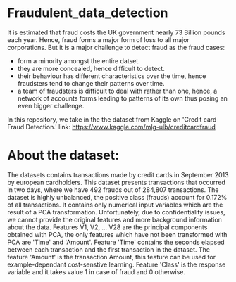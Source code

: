 # Fraudulent_data_detection

It is estimated that fraud costs the UK government nearly 73 Billion pounds each year. Hence, fraud forms a major form of loss to all major corporations. But it is a major challenge to detect fraud as the fraud cases:
  - form a minority amongst the entire datset.
  - they are more concealed, hence difficult to detect.
  - their behaviour has different characteristics over the time, hence fraudsters tend to change their patterns over time.
  - a team of fraudsters is difficult to deal with rather than one, hence, a network of accounts forms leading to patterns of its own thus posing an even bigger challenge.
  
  In this repository, we take in the the dataset from Kaggle on 'Credit card Fraud Detection.'
  link: https://www.kaggle.com/mlg-ulb/creditcardfraud
  
 # About the dataset:
 The datasets contains transactions made by credit cards in September 2013 by european cardholders. 
This dataset presents transactions that occurred in two days, where we have 492 frauds out of 284,807 transactions. The dataset is highly unbalanced, the positive class (frauds) account for 0.172% of all transactions.
It contains only numerical input variables which are the result of a PCA transformation. Unfortunately, due to confidentiality issues, we cannot provide the original features and more background information about the data. Features V1, V2, … V28 are the principal components obtained with PCA, the only features which have not been transformed with PCA are 'Time' and 'Amount'. Feature 'Time' contains the seconds elapsed between each transaction and the first transaction in the dataset. The feature 'Amount' is the transaction Amount, this feature can be used for example-dependant cost-senstive learning. Feature 'Class' is the response variable and it takes value 1 in case of fraud and 0 otherwise.
